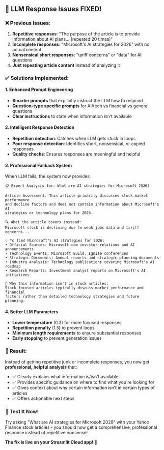 ## 🎯 **LLM Response Issues FIXED!**

### ❌ **Previous Issues:**
1. **Repetitive responses**: "The purpose of the article is to provide information about AI plans... [repeated 20 times]"
2. **Incomplete responses**: "Microsoft's AI strategies for 2026" with no actual content
3. **Nonsensical short responses**: "tariff concerns" or "data" for AI questions
4. **Just repeating article content** instead of analyzing it

### ✅ **Solutions Implemented:**

#### 1. **Enhanced Prompt Engineering**
- **Smarter prompts** that explicitly instruct the LLM how to respond
- **Question-type specific prompts** for AI/tech vs financial vs general questions
- **Clear instructions** to state when information isn't available

#### 2. **Intelligent Response Detection**
- **Repetition detection**: Catches when LLM gets stuck in loops
- **Poor response detection**: Identifies short, nonsensical, or copied responses
- **Quality checks**: Ensures responses are meaningful and helpful

#### 3. **Professional Fallback System**
When LLM fails, the system now provides:
```
📋 Expert Analysis for: What are AI strategies for Microsoft 2026?

Article Assessment: This article primarily discusses stock market performance 
and decline factors and does not contain information about Microsoft's AI 
strategies or technology plans for 2026.

🔍 What the article covers instead:
Microsoft stock is declining due to weak jobs data and tariff concerns...

💡 To find Microsoft's AI strategies for 2026:
• Official Sources: Microsoft.com investor relations and AI announcements
• Technology Events: Microsoft Build, Ignite conferences  
• Strategic Documents: Annual reports and strategic planning documents
• Industry Analysis: Technology publications covering Microsoft's AI roadmap
• Research Reports: Investment analyst reports on Microsoft's AI initiatives

🎯 Why this information isn't in stock articles:
Stock-focused articles typically discuss market performance and financial 
factors rather than detailed technology strategies and future planning.
```

#### 4. **Better LLM Parameters**
- **Lower temperature** (0.2) for more focused responses
- **Repetition penalty** (1.5) to prevent loops
- **Minimum length requirements** to ensure substantial responses
- **Early stopping** to prevent generation issues

### 🚀 **Result:**
Instead of getting repetitive junk or incomplete responses, you now get **professional, helpful analysis** that:
- ✅ Clearly explains what information is/isn't available
- ✅ Provides specific guidance on where to find what you're looking for
- ✅ Gives context about why certain information isn't in certain types of articles
- ✅ Offers actionable next steps

### 🎯 **Test It Now!**
Try asking "What are AI strategies for Microsoft 2026" with your Yahoo Finance stock articles - you should now get a comprehensive, professional response instead of repetitive nonsense!

**The fix is live on your Streamlit Cloud app! 🎉**
